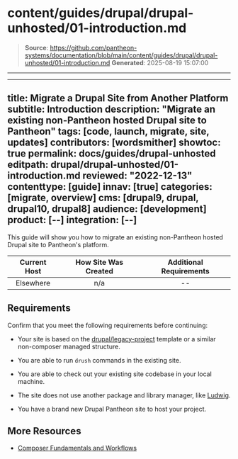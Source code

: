 # content/guides/drupal/drupal-unhosted/01-introduction.md

> **Source**: https://github.com/pantheon-systems/documentation/blob/main/content/guides/drupal/drupal-unhosted/01-introduction.md
> **Generated**: 2025-08-19 15:07:00

---

---
title: Migrate a Drupal Site from Another Platform
subtitle: Introduction
description: "Migrate an existing non-Pantheon hosted Drupal site to Pantheon"
tags: [code, launch, migrate, site, updates]
contributors: [wordsmither]
showtoc: true
permalink: docs/guides/drupal-unhosted
editpath: drupal/drupal-unhosted/01-introduction.md
reviewed: "2022-12-13"
contenttype: [guide]
innav: [true]
categories: [migrate, overview]
cms: [drupal9, drupal, drupal10, drupal8]
audience: [development]
product: [--]
integration: [--]
---

This guide will show you how to migrate an existing non-Pantheon hosted Drupal site to Pantheon's platform.

|  Current Host | How Site Was Created <Popover title="Site Creation" content="What is the method you used to create the site?" /> |  Additional Requirements <Popover title="Additional Requirements" content="Any other features that must be in place, or that are desired." /> |
| :-------------------------------------------: | :------------------------------------------------------------------------------------------------------------------------------------------: | :----------------------------------------------------------------------------------------------------------------------------------------------------------------------------------------: |
|                   Elsewhere                   |                                                                     n/a                                                                      |                                                                                             --                                                                                             |

<Partial file="drupal/see-landing.md" />

<Partial file="drupal/commit-history.md" />

## Requirements

Confirm that you meet the following requirements before continuing:

- Your site is based on the [drupal/legacy-project](https://github.com/drupal/legacy-project/blob/9.1.x/composer.json) template or a similar non-composer managed structure.

- You are able to run `drush` commands in the existing site.

- You are able to check out your existing site codebase in your local machine.

- The site does not use another package and library manager, like [Ludwig](https://www.drupal.org/project/ludwig).

- You have a brand new Drupal Pantheon site to host your project.

## More Resources

- [Composer Fundamentals and Workflows](/guides/composer)
